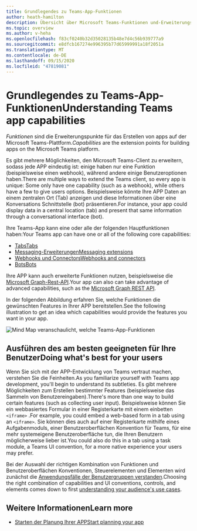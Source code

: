 ```yaml
---
title: Grundlegendes zu Teams-App-Funktionen
author: heath-hamilton
description: Übersicht über Microsoft Teams-Funktionen und-Erweiterungspunkte
ms.topic: overview
ms.author: v-heha
ms.openlocfilehash: f83cf0240b32d35028135b48e7d4c56b939777a9
ms.sourcegitcommit: e8dfcb167274e996395b77d65999991a18f2051a
ms.translationtype: MT
ms.contentlocale: de-DE
ms.lasthandoff: 09/15/2020
ms.locfileid: "47819081"
---
```

# <a name="understanding-teams-app-capabilities"></a><span data-ttu-id="e9d0b-103">Grundlegendes zu Teams-App-Funktionen</span><span class="sxs-lookup"><span data-stu-id="e9d0b-103">Understanding Teams app capabilities</span></span>

<span data-ttu-id="e9d0b-104">*Funktionen* sind die Erweiterungspunkte für das Erstellen von apps auf der Microsoft Teams-Plattform.</span><span class="sxs-lookup"><span data-stu-id="e9d0b-104">*Capabilities* are the extension points for building apps on the Microsoft Teams platform.</span></span>

<span data-ttu-id="e9d0b-105">Es gibt mehrere Möglichkeiten, den Microsoft Teams-Client zu erweitern, sodass jede APP eindeutig ist: einige haben nur eine Funktion (beispielsweise einen webhook), während andere einige Benutzeroptionen haben.</span><span class="sxs-lookup"><span data-stu-id="e9d0b-105">There are multiple ways to extend the Teams client, so every app is unique: Some only have one capability (such as a webhook), while others have a few to give users options.</span></span> <span data-ttu-id="e9d0b-106">Beispielsweise könnte Ihre APP Daten an einem zentralen Ort (Tab) anzeigen und diese Informationen über eine Konversations Schnittstelle (bot) präsentieren.</span><span class="sxs-lookup"><span data-stu-id="e9d0b-106">For instance, your app could display data in a central location (tab) and present that same information through a conversational interface (bot).</span></span>

<span data-ttu-id="e9d0b-107">Ihre Teams-App kann eine oder alle der folgenden Hauptfunktionen haben:</span><span class="sxs-lookup"><span data-stu-id="e9d0b-107">Your Teams app can have one or all of the following core capabilities:</span></span>

* [<span data-ttu-id="e9d0b-108">Tabs</span><span class="sxs-lookup"><span data-stu-id="e9d0b-108">Tabs</span></span>](../tabs/what-are-tabs.md)
* [<span data-ttu-id="e9d0b-109">Messaging-Erweiterungen</span><span class="sxs-lookup"><span data-stu-id="e9d0b-109">Messaging extensions</span></span>](../messaging-extensions/what-are-messaging-extensions.md)
* [<span data-ttu-id="e9d0b-110">Webhooks und Connectors</span><span class="sxs-lookup"><span data-stu-id="e9d0b-110">Webhooks and connectors</span></span>](../webhooks-and-connectors/what-are-webhooks-and-connectors.md)
* [<span data-ttu-id="e9d0b-111">Bots</span><span class="sxs-lookup"><span data-stu-id="e9d0b-111">Bots</span></span>](../bots/what-are-bots.md)

<span data-ttu-id="e9d0b-112">Ihre APP kann auch erweiterte Funktionen nutzen, beispielsweise die [Microsoft Graph-Rest-API](../graph-api/rsc/resource-specific-consent.md).</span><span class="sxs-lookup"><span data-stu-id="e9d0b-112">Your app can also can take advantage of advanced capabilities, such as the [Microsoft Graph REST API](../graph-api/rsc/resource-specific-consent.md).</span></span>

<span data-ttu-id="e9d0b-113">In der folgenden Abbildung erfahren Sie, welche Funktionen die gewünschten Features in Ihrer APP bereitstellen.</span><span class="sxs-lookup"><span data-stu-id="e9d0b-113">See the following illustration to get an idea which capabilities would provide the features you want in your app.</span></span>

![Mind Map veranschaulicht, welche Teams-App-Funktionen](doc-links/images/capabilities-overview.png)

## <a name="doing-whats-best-for-your-users"></a><span data-ttu-id="e9d0b-115">Ausführen des am besten geeigneten für Ihre Benutzer</span><span class="sxs-lookup"><span data-stu-id="e9d0b-115">Doing what's best for your users</span></span>

<span data-ttu-id="e9d0b-116">Wenn Sie sich mit der APP-Entwicklung von Teams vertraut machen, verstehen Sie die Feinheiten.</span><span class="sxs-lookup"><span data-stu-id="e9d0b-116">As you familiarize yourself with Teams app development, you'll begin to understand its subtleties.</span></span> <span data-ttu-id="e9d0b-117">Es gibt mehrere Möglichkeiten zum Erstellen bestimmter Features (beispielsweise das Sammeln von Benutzereingaben).</span><span class="sxs-lookup"><span data-stu-id="e9d0b-117">There's more than one way to build certain features (such as collecting user input).</span></span> <span data-ttu-id="e9d0b-118">Beispielsweise können Sie ein webbasiertes Formular in einer Registerkarte mit einem einbetten `<iframe>` .</span><span class="sxs-lookup"><span data-stu-id="e9d0b-118">For example, you could embed a web-based form in a tab using an `<iframe>`.</span></span> <span data-ttu-id="e9d0b-119">Sie können dies auch auf einer Registerkarte mithilfe eines Aufgabenmoduls, einer Benutzeroberflächen Konvention für Teams, für eine mehr systemeigene Benutzeroberfläche tun, die Ihren Benutzern möglicherweise lieber ist.</span><span class="sxs-lookup"><span data-stu-id="e9d0b-119">You could also do this in a tab using a task module, a Teams UI convention, for a more native experience your users may prefer.</span></span>

<span data-ttu-id="e9d0b-120">Bei der Auswahl der richtigen Kombination von Funktionen und Benutzeroberflächen Konventionen, Steuerelementen und Elementen wird zunächst die [Anwendungsfälle der Benutzergruppen verstanden](../concepts/design/understand-use-cases.md).</span><span class="sxs-lookup"><span data-stu-id="e9d0b-120">Choosing the right combination of capabilities and UI conventions, controls, and elements comes down to first [understanding your audience's use cases](../concepts/design/understand-use-cases.md).</span></span>

## <a name="learn-more"></a><span data-ttu-id="e9d0b-121">Weitere Informationen</span><span class="sxs-lookup"><span data-stu-id="e9d0b-121">Learn more</span></span>

* [<span data-ttu-id="e9d0b-122">Starten der Planung Ihrer APP</span><span class="sxs-lookup"><span data-stu-id="e9d0b-122">Start planning your app</span></span>](../concepts/extensibility-points.md)
